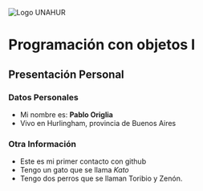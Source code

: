 ![Logo UNAHUR](./UNAHUR.png)

# Programación con objetos I
## Presentación Personal

### Datos Personales
- Mi nombre es: **Pablo Origlia**
- Vivo en Hurlingham, provincia de Buenos Aires


### Otra Información
- Este es mi primer contacto con github
- Tengo un gato que se llama *Kato*
- Tengo dos perros que se llaman Toribio y Zenón.
